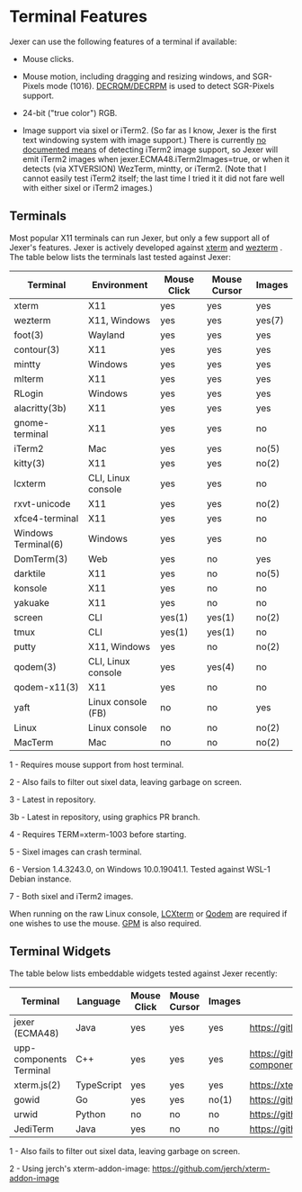 Terminal Features
=================

Jexer can use the following features of a terminal if available:

* Mouse clicks.

* Mouse motion, including dragging and resizing windows, and
  SGR-Pixels mode (1016).
  [DECRQM/DECRPM](https://vt100.net/docs/vt510-rm/DECRQM.html) is used
  to detect SGR-Pixels support.

* 24-bit ("true color") RGB.

* Image support via sixel or iTerm2.  (So far as I know, Jexer is the
  first text windowing system with image support.)  There is currently
  [no documented
  means](https://gitlab.com/gnachman/iterm2/issues/8940) of detecting
  iTerm2 image support, so Jexer will emit iTerm2 images when
  jexer.ECMA48.iTerm2Images=true, or when it detects (via XTVERSION)
  WezTerm, mintty, or iTerm2.  (Note that I cannot easily test iTerm2
  itself; the last time I tried it it did not fare well with either
  sixel or iTerm2 images.)

Terminals
---------

Most popular X11 terminals can run Jexer, but only a few support all
of Jexer's features.  Jexer is actively developed against
[xterm](https://invisible-island.net/xterm/) and
[wezterm](https://wezfurlong.org/wezterm/) .  The table below lists
the terminals last tested against Jexer:

| Terminal       | Environment        | Mouse Click | Mouse Cursor | Images |
| -------------- | ------------------ | ----------- | ------------ | ------ |
| xterm          | X11                | yes         | yes          | yes    |
| wezterm        | X11, Windows       | yes         | yes          | yes(7) |
| foot(3)        | Wayland            | yes         | yes          | yes    |
| contour(3)     | X11                | yes         | yes          | yes    |
| mintty         | Windows            | yes         | yes          | yes    |
| mlterm         | X11                | yes         | yes          | yes    |
| RLogin         | Windows            | yes         | yes          | yes    |
| alacritty(3b)  | X11                | yes         | yes          | yes    |
| gnome-terminal | X11                | yes         | yes          | no     |
| iTerm2         | Mac                | yes         | yes          | no(5)  |
| kitty(3)       | X11                | yes         | yes          | no(2)  |
| lcxterm        | CLI, Linux console | yes         | yes          | no     |
| rxvt-unicode   | X11                | yes         | yes          | no(2)  |
| xfce4-terminal | X11                | yes         | yes          | no     |
| Windows Terminal(6) | Windows       | yes         | yes          | no     |
| DomTerm(3)     | Web                | yes         | no           | yes    |
| darktile       | X11                | yes         | no           | no(5)  |
| konsole        | X11                | yes         | no           | no     |
| yakuake        | X11                | yes         | no           | no     |
| screen         | CLI                | yes(1)      | yes(1)       | no(2)  |
| tmux           | CLI                | yes(1)      | yes(1)       | no     |
| putty          | X11, Windows       | yes         | no           | no(2)  |
| qodem(3)       | CLI, Linux console | yes         | yes(4)       | no     |
| qodem-x11(3)   | X11                | yes         | no           | no     |
| yaft           | Linux console (FB) | no          | no           | yes    |
| Linux          | Linux console      | no          | no           | no(2)  |
| MacTerm        | Mac                | no          | no           | no(2)  |

1 - Requires mouse support from host terminal.

2 - Also fails to filter out sixel data, leaving garbage on screen.

3 - Latest in repository.

3b - Latest in repository, using graphics PR branch.

4 - Requires TERM=xterm-1003 before starting.

5 - Sixel images can crash terminal.

6 - Version 1.4.3243.0, on Windows 10.0.19041.1.  Tested against
    WSL-1 Debian instance.

7 - Both sixel and iTerm2 images.

When running on the raw Linux console,
[LCXterm](https://gitlab.com/klamonte/lcxterm) or
[Qodem](http://qodem.sourceforge.net) are required if one wishes to
use the mouse.  [GPM](https://github.com/telmich/gpm) is also
required.


Terminal Widgets
----------------

The table below lists embeddable widgets tested against Jexer recently:

| Terminal       | Language | Mouse Click | Mouse Cursor | Images | Link |
| -------------- | -------- | ----------- | ------------ | ------ | ---- |
| jexer (ECMA48) | Java     | yes         | yes          | yes    | https://gitlab.com/klamonte/jexer
| upp-components Terminal | C++  | yes    | yes          | yes    | https://github.com/ismail-yilmaz/upp-components/tree/master/CtrlLib/Terminal
| xterm.js(2)    | TypeScript | yes       | yes          | yes    | https://xtermjs.org
| gowid          | Go       | yes         | yes          | no(1)  | https://github.com/gcla/gowid
| urwid          | Python   | no          | no           | no     | https://github.com/urwid/urwid
| JediTerm       | Java     | yes         | no           | no     | https://github.com/JetBrains/jediterm

1 - Also fails to filter out sixel data, leaving garbage on screen.

2 - Using jerch's xterm-addon-image: https://github.com/jerch/xterm-addon-image
